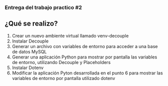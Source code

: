 ### Entrega del trabajo practico #2
## ¿Qué se realizo?
1. Crear un nuevo ambiente virtual llamado venv-decouple
2. Instalar Decouple
3. Generar un archivo con variables de entorno para acceder a
una base de datos MySQL
4. Generar una aplicación Python para mostrar por pantalla las
variables de entorno, utilizando Decouple y Placeholders
5. Instalar Dotenv
6. Modificar la aplicación Pyton desarrollada en el punto 6 para
mostrar las variables de entorno por pantalla utilizado dotenv